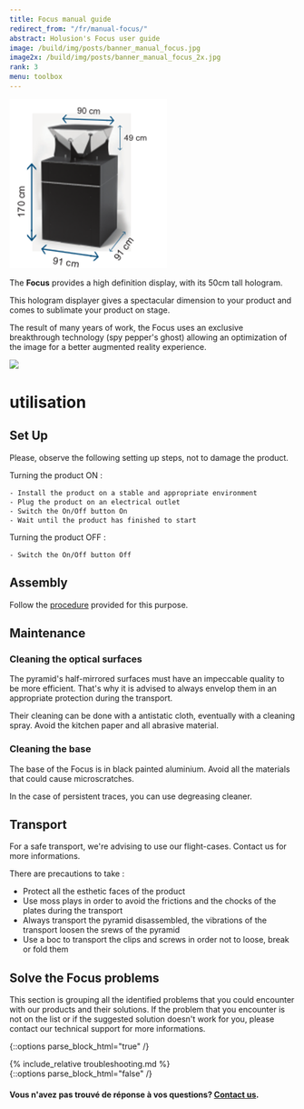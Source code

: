 ```yaml
---
title: Focus manual guide
redirect_from: "/fr/manual-focus/"
abstract: Holusion's Focus user guide
image: /build/img/posts/banner_manual_focus.jpg
image2x: /build/img/posts/banner_manual_focus_2x.jpg
rank: 3
menu: toolbox
---
```

<div class="row">
<div class="col-lg-4 col-md-6 col-xs-12">

<img class="img-responsive" src="/static/img/posts/manuel-focus/dimensions.png">

</div>
<div class=" col-lg-8 col-md-6 col-xs-12">
<p>
The <b>Focus</b> provides a high definition display, with its 50cm tall hologram.
</p>
<p>
This hologram displayer gives a spectacular dimension to your product and comes to sublimate your product on stage.
</p>
<p>
The result of many years of work, the Focus uses an exclusive breakthrough technology (spy pepper's ghost) allowing an optimization of the image for a better augmented reality experience.
</p>
<img class="img-responsive" src="/static/img/posts/manuel-focus/datasheet.png">
</div>
</div>

# utilisation

## Set Up
Please, observe the following setting up steps, not to damage the product.

Turning the product ON :

	- Install the product on a stable and appropriate environment
	- Plug the product on an electrical outlet
	- Switch the On/Off button On
	- Wait until the product has finished to start

Turning the product OFF :

	- Switch the On/Off button Off

## Assembly

Follow the [procedure](/static/files/Procedure_montage_Focus_V1.pdf) provided for this purpose.

## Maintenance

### Cleaning the optical surfaces

The pyramid's half-mirrored surfaces must have an impeccable quality to be more efficient. That's why it is advised to always envelop them in an appropriate protection during the transport.

Their cleaning can be done with a antistatic cloth, eventually with a cleaning spray. Avoid the kitchen paper and all abrasive material.

### Cleaning the base

The base of the Focus is in black painted aluminium. Avoid all the materials that could cause microscratches.

In the case of persistent traces, you can use degreasing cleaner.

## Transport

For a safe transport, we're advising to use our flight-cases. Contact us for more informations.

There are precautions to take :

- Protect all the esthetic faces of the product
- Use moss plays in order to avoid the frictions and the chocks of the plates during the transport
- Always transport the pyramid disassembled, the vibrations of the transport loosen the srews of the pyramid
- Use a boc to transport the clips and screws in order not to loose, break or fold them


## Solve the Focus problems

This section is grouping all the identified problems that you could encounter with our products and their solutions. If the problem that you encounter is not on the list or if the suggested solution doesn't work for you, please contact our technical support for more informations.


{::options parse_block_html="true" /}
<div id="troubleshooting">
  {% include_relative troubleshooting.md %}
</div>
{::options parse_block_html="false" /}
<link rel="stylesheet" href="/css/faq.css">
<script src="/static/js/faq.js"></script>
<script>
var faq = new Faq(document.getElementById("troubleshooting"));
</script>
<h4>Vous n'avez pas trouvé de réponse à vos questions? <a href="mailto:contact@holusion.com?Subject=Support%20Technique" target="_blank">Contact us</a>.</h4>

